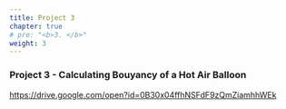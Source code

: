 ```yaml
---
title: Project 3
chapter: true
# pre: "<b>3. </b>"
weight: 3
---
```


### Project 3 - Calculating Bouyancy of a Hot Air Balloon

https://drive.google.com/open?id=0B30x04ffhNSFdF9zQmZiamhhWEk
